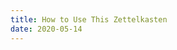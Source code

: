 ```yaml
---
title: How to Use This Zettelkasten
date: 2020-05-14
---
```



<how-to-edit>

<navigation>

<contact>

